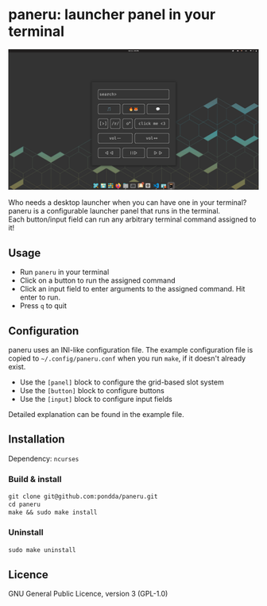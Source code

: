 # paneru: launcher panel in your terminal
![paneru](paneru.png)

Who needs a desktop launcher when you can have one in your terminal?  
paneru is a configurable launcher panel that runs in the terminal.  
Each button/input field can run any arbitrary terminal command assigned to it!

## Usage
- Run `paneru` in your terminal
- Click on a button to run the assigned command
- Click an input field to enter arguments to the assigned command. Hit enter to run.
- Press `q` to quit

## Configuration
paneru uses an INI-like configuration file. The example configuration file is copied to `~/.config/paneru.conf` when you run `make`, if it doesn't already exist.

- Use the `[panel]` block to configure the grid-based slot system
- Use the `[button]` block to configure buttons
- Use the `[input]` block to configure input fields

Detailed explanation can be found in the example file.

## Installation
Dependency: `ncurses`
### Build & install
```
git clone git@github.com:pondda/paneru.git
cd paneru
make && sudo make install
```
### Uninstall
`sudo make uninstall`

## Licence
GNU General Public Licence, version 3 (GPL-1.0)
